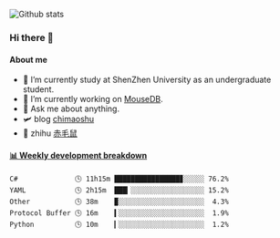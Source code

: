 ![Github stats](https://github-readme-stats.vercel.app/api?username=chimaoshu&show_icons=true&theme=cobalt)

### Hi there 👋

#### About me

- 🏫 I’m currently study at ShenZhen University as an undergraduate student.
- 🔭 I’m currently working on [MouseDB](https://github.com/chimaoshu/MouseDB).
- 💬 Ask me about anything.
- 🛩️ blog  [chimaoshu](https://www.chimaoshu.top)
- 🎯 zhihu  [赤毛鼠](https://www.zhihu.com/people/chi-mao-shu-53/)

<!-- waka-box start -->
#### <a href="https://gist.github.com/e235103f6d3ace58395a9ff863c34467" target="_blank">📊 Weekly development breakdown</a>
```text
C#              🕓 11h15m ████████████████▊░░░░░ 76.2%
YAML            🕓 2h15m  ███▎░░░░░░░░░░░░░░░░░░ 15.2%
Other           🕓 38m    ▉░░░░░░░░░░░░░░░░░░░░░  4.3%
Protocol Buffer 🕓 16m    ▍░░░░░░░░░░░░░░░░░░░░░  1.9%
Python          🕓 10m    ▎░░░░░░░░░░░░░░░░░░░░░  1.2%
```
<!-- Powered by https://github.com/YouEclipse/waka-box-go . -->
<!-- waka-box end -->
